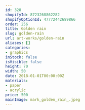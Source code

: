 ```yaml
---
id: 328
shopifyId: 8723268862282
shopifyOptionId: 47772442689866
order: 256
title: Golden rain
slug: golden-rain
url: art-works/golden-rain
aliases: []
categories:
- graphics
inStock: false
isVisible: false
height: 70
width: 50
date: 2018-01-01T00:00:00Z
materials:
- paper
- acrylic
price: 500
mainImage: mark_golden_rain_.jpeg
---
```

